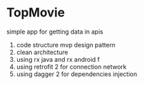 # TopMovie

simple app for getting data in apis 
1) code structure mvp design pattern 
2) clean architecture 
3) using rx java and rx android f
4) using retrofit 2 for connection network
5) using dagger 2 for dependencies  injection
